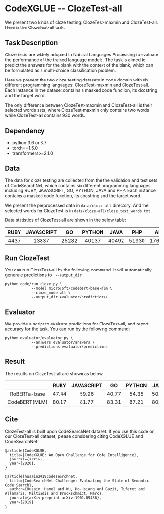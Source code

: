 # CodeXGLUE -- ClozeTest-all

We present two kinds of cloze testing: ClozeTest-maxmin and ClozeTest-all. Here is the ClozeTest-all task.

## Task Description

Cloze tests are widely adopted in Natural Languages Processing to evaluate the performance of the trained language models. The task is aimed to predict the answers for the blank with the context of the blank, which can be formulated as a multi-choice classification problem. 

Here we present the two cloze testing datasets in code domain with six different programming languages: ClozeTest-maxmin and ClozeTest-all. Each instance in the dataset contains a masked code function, its docstring and the target word. 

The only difference between ClozeTest-maxmin and ClozeTest-all is their selected words sets, where ClozeTest-maxmin only contains two words while ClozeTest-all contains 930 words.

## Dependency

- python 3.6 or 3.7
- torch==1.5.0
- transformers>=2.1.0


## Data

The data for cloze testing are collected from the the validation and test sets of CodeSearchNet, which contains six different programming languages including RUBY, JAVASCRIPT, GO, PYTHON, JAVA and PHP. Each instance contains a masked code function, its docstring and the target word. 

We present the preprocessed data in `data/cloze-all` directory. And the selected words for ClozeTest is in `data/cloze-all/cloze_test_words.txt`. 

Data statistics of ClozeTest-all are shown in the below table:

| RUBY | JAVASCRIPT |  GO   | PYTHON | JAVA  |  PHP  |  ALL   |
| :--: | :--------: | :---: | :----: | :---: | :---: | :----: |
| 4437 |   13837    | 25282 | 40137  | 40492 | 51930 | 176115 |


## Run ClozeTest

You can run ClozeTest-all by the following command. It will automatically generate predictions to ` --output_dir`.

```shell
python code/run_cloze.py \
			--model microsoft/codebert-base-mlm \
			--cloze_mode all \
			--output_dir evaluator/predictions/
```

## Evaluator

We provide a script to evaluate predictions for ClozeTest-all, and report accuracy for the task. You can run by the following command:

```shell
python evaluator/evaluator.py \
			--answers evaluator/answers \
			--predictions evaluator/predictions
```

## Result

The results on ClozeTest-all are shown as below:

|               | RUBY  | JAVASCRIPT |  GO   | PYTHON | JAVA  |  PHP  |  ALL  |
| :-----------: | :---: | :--------: | :---: | :----: | :---: | :---: | :---: |
| RoBERTa-base  | 47.44 |   59.96    | 40.77 | 54.35  | 50.73 | 60.16 | 53.55 |
| CodeBERT(MLM) | 80.17 |   81.77    | 83.31 | 87.21  | 80.63 | 85.05 | 83.89 |

## Cite

ClozeTest-all is built upon CodeSearchNet dataset. If you use this code or our ClozeTest-all dataset, please considering citing CodeXGLUE and CodeSearchNet:	

<pre><code>@article{CodeXGLUE,
  title={CodeXGLUE: An Open Challenge for Code Intelligence},
  journal={arXiv},
  year={2020},
}</code>
</pre>
<pre>
<code>@article{husain2019codesearchnet,
  title={CodeSearchNet Challenge: Evaluating the State of Semantic Code Search},
  author={Husain, Hamel and Wu, Ho-Hsiang and Gazit, Tiferet and Allamanis, Miltiadis and Brockschmidt, Marc},
  journal={arXiv preprint arXiv:1909.09436},
  year={2019}
}</code> 
</pre>

